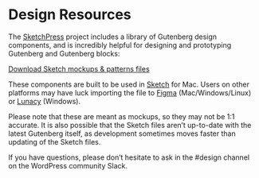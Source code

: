 # Design Resources

The [SketchPress](https://github.com/10up/SketchPress) project includes a library of Gutenberg design components, and is incredibly helpful for designing and prototyping Gutenberg and Gutenberg blocks:

[Download Sketch mockups & patterns files](https://github.com/10up/SketchPress)

These components are built to be used in [Sketch](https://www.sketchapp.com) for Mac. Users on other platforms may have luck importing the file to [Figma](https://www.figma.com) (Mac/Windows/Linux) or [Lunacy](https://icons8.com/lunacy) (Windows).

Please note that these are meant as mockups, so they may not be 1:1 accurate. It is also possible that the Sketch files aren’t up-to-date with the latest Gutenberg itself, as development sometimes moves faster than updating of the Sketch files.

If you have questions, please don’t hesitate to ask in the #design channel on the WordPress community Slack.